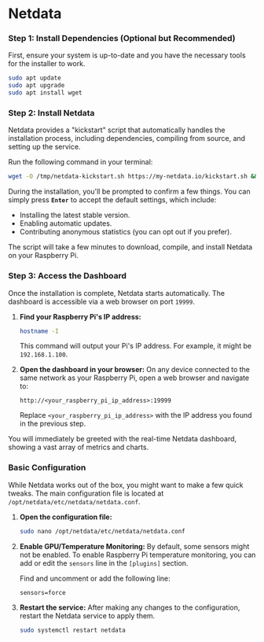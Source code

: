 # Netdata

### Step 1: Install Dependencies (Optional but Recommended)

First, ensure your system is up-to-date and you have the necessary tools for the installer to work.

```bash
sudo apt update
sudo apt upgrade
sudo apt install wget
```

### Step 2: Install Netdata

Netdata provides a "kickstart" script that automatically handles the installation process, including dependencies, compiling from source, and setting up the service.

Run the following command in your terminal:

```bash
wget -O /tmp/netdata-kickstart.sh https://my-netdata.io/kickstart.sh && sh /tmp/netdata-kickstart.sh
```

During the installation, you'll be prompted to confirm a few things. You can simply press **`Enter`** to accept the default settings, which include:

  * Installing the latest stable version.
  * Enabling automatic updates.
  * Contributing anonymous statistics (you can opt out if you prefer).

The script will take a few minutes to download, compile, and install Netdata on your Raspberry Pi.

### Step 3: Access the Dashboard

Once the installation is complete, Netdata starts automatically. The dashboard is accessible via a web browser on port `19999`.

1.  **Find your Raspberry Pi's IP address:**

    ```bash
    hostname -I
    ```

    This command will output your Pi's IP address. For example, it might be `192.168.1.100`.

2.  **Open the dashboard in your browser:**
    On any device connected to the same network as your Raspberry Pi, open a web browser and navigate to:

    ```
    http://<your_raspberry_pi_ip_address>:19999
    ```

    Replace `<your_raspberry_pi_ip_address>` with the IP address you found in the previous step.

You will immediately be greeted with the real-time Netdata dashboard, showing a vast array of metrics and charts.

### Basic Configuration

While Netdata works out of the box, you might want to make a few quick tweaks. The main configuration file is located at `/opt/netdata/etc/netdata/netdata.conf`.

1.  **Open the configuration file:**

    ```bash
    sudo nano /opt/netdata/etc/netdata/netdata.conf
    ```

2.  **Enable GPU/Temperature Monitoring:**
    By default, some sensors might not be enabled. To enable Raspberry Pi temperature monitoring, you can add or edit the `sensors` line in the `[plugins]` section.

    Find and uncomment or add the following line:

    ```
    sensors=force
    ```

3.  **Restart the service:**
    After making any changes to the configuration, restart the Netdata service to apply them.

    ```bash
    sudo systemctl restart netdata
    ```
